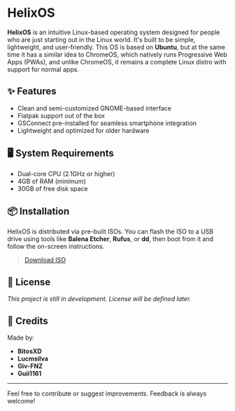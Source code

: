 # HelixOS

**HelixOS** is an intuitive Linux-based operating system designed for people who are just starting out in the Linux world. It's built to be simple, lightweight, and user-friendly.
This OS is based on **Ubuntu**, but at the same time it has a similar idea to ChromeOS, which natively runs Progressive Web Apps (PWAs), and unlike ChromeOS, it remains a complete Linux distro with support for normal apps.

## ✨ Features

- Clean and semi-customized GNOME-based interface
- Flatpak support out of the box
- GSConnect pre-installed for seamless smartphone integration
- Lightweight and optimized for older hardware

## 🖥️ System Requirements

- Dual-core CPU (2.1GHz or higher)
- 4GB of RAM (minimum)
- 30GB of free disk space

## 📦 Installation

HelixOS is distributed via pre-built ISOs. You can flash the ISO to a USB drive using tools like **Balena Etcher**, **Rufus**, or **dd**, then boot from it and follow the on-screen instructions.

> [Download ISO](http://helixos.rf.gd/download/)

## 📃 License

_This project is still in development. License will be defined later._

## 👥 Credits

Made by:

- **BitosXD**
- **Lucmsilva**
- **Giv-FNZ**
- **Guii1161**

---

Feel free to contribute or suggest improvements. Feedback is always welcome!
